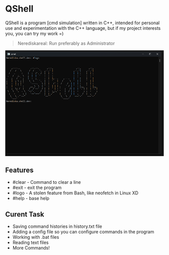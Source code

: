 # QShell
QShell is a program [cmd simulation] written in C++, intended for personal use and experimentation with the C++ language, but if my project interests you, you can try my work =)

> Nerediskareal: Run preferably as Administrator

![preview](https://github.com/MatveySDK/qshell/blob/main/content/preview.png)

## Features
* #clear - Command to clear a line
* #exit - exit the program
* #logo - A stolen feature from Bash, like neofetch in Linux XD
* #help - base help

## Curent Task
* Saving command histories in history.txt file
* Adding a config file so you can configure commands in the program
* Working with .bat files
* Reading text files
* More Commands!
